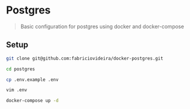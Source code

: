 # Postgres

> Basic configuration for postgres using docker and docker-compose

## Setup

```sh
git clone git@github.com:fabriciovideira/docker-postgres.git
```

```sh
cd postgres
```

```sh
cp .env.example .env
```

```sh
vim .env
```

```sh
docker-compose up -d
```
